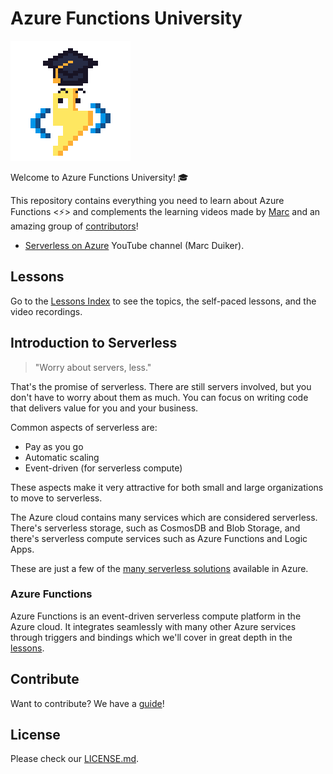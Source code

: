 # Azure Functions University

![Zappy student](./img/zappy-university-192.gif)

Welcome to Azure Functions University! 🎓

This repository contains everything you need to learn about Azure Functions &lt;⚡&gt; and complements the learning videos made by [Marc](https://twitter.com/marcduiker) and an amazing group of [contributors](https://github.com/marcduiker/azure-functions-university/graphs/contributors)!

- [Serverless on Azure](https://www.youtube.com/c/marcduiker-serverless) YouTube channel (Marc Duiker).

## Lessons

Go to the [Lessons Index](lessons/_index.md) to see the topics, the self-paced lessons, and the video recordings.

## Introduction to Serverless

> "Worry about servers, less."

That's the promise of serverless. There are still servers involved, but you don't have to worry about them as much. You can focus on writing code that delivers value for you and your business.

Common aspects of serverless are:

- Pay as you go
- Automatic scaling
- Event-driven (for serverless compute)

These aspects make it very attractive for both small and large organizations to move to serverless.

The Azure cloud contains many services which are considered serverless. There's serverless storage, such as CosmosDB and Blob Storage, and there's serverless compute services such as Azure Functions and Logic Apps.

These are just a few of the [many serverless solutions](https://azure.microsoft.com/en-us/solutions/serverless/#overview) available in Azure.

### Azure Functions

Azure Functions is an event-driven serverless compute platform in the Azure cloud. It integrates seamlessly with many other Azure services through triggers and bindings which we'll cover in great depth in the [lessons](./lessons/_index.md).

## Contribute

Want to contribute? We have a [guide](./CONTRIBUTING.md)!

## License

Please check our [LICENSE.md](./LICENSE.md).

